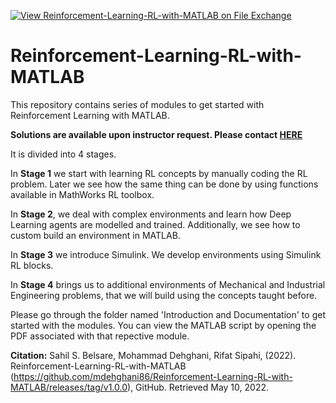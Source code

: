 [![View Reinforcement-Learning-RL-with-MATLAB on File Exchange](https://www.mathworks.com/matlabcentral/images/matlab-file-exchange.svg)](https://www.mathworks.com/matlabcentral/fileexchange/111460-reinforcement-learning-rl-with-matlab)

# Reinforcement-Learning-RL-with-MATLAB
This repository contains series of modules to get started with Reinforcement Learning with MATLAB.

**Solutions are available upon instructor request. Please contact [HERE](mailto:mulusoy@mathworks.com?subject=[RL-MATLAB]%20Instructor%20Solution%20Request)**

It is divided into 4 stages.

In **Stage 1** we start with learning RL concepts by manually coding the RL problem. Later 
we see how the same thing can be done by using functions available in MathWorks 
RL toolbox.

In **Stage 2**, we deal with complex environments and learn how Deep Learning agents 
are modelled and trained. Additionally, we see how to custom build an environment 
in MATLAB.

In **Stage 3** we introduce Simulink. We develop environments using Simulink RL blocks.

In **Stage 4** brings us to additional environments of Mechanical and Industrial 
Engineering problems, that we will build using the concepts taught before.

Please go through the folder named 'Introduction and Documentation' to get started with the modules.
You can view the MATLAB script by opening the PDF associated with that repective module.

**Citation:**
Sahil S. Belsare, Mohammad Dehghani, Rifat Sipahi, (2022). Reinforcement-Learning-RL-with-MATLAB (https://github.com/mdehghani86/Reinforcement-Learning-RL-with-MATLAB/releases/tag/v1.0.0), GitHub. Retrieved May 10, 2022.
